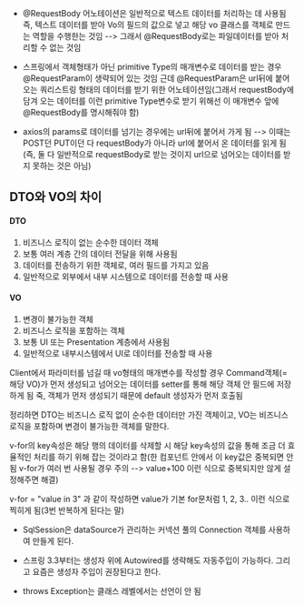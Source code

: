 - @RequestBody 어노테이션은 일반적으로 텍스트 데이터를 처리하는 데 사용됨 즉, 텍스트 데이터를 받아 Vo의 필드의 값으로 넣고 해당 vo 클래스를 객체로 만드는 역할을 수행한는 것임
--> 그래서 @RequestBody로는 파일데이터를 받아 처리할 수 없는 것임

- 스프링에서 객체형태가 아닌 primitive Type의 매개변수로 데이터를 받는 경우 @RequestParam이 생략되어 있는 것임 근데 @RequestParam은 url뒤에 붙어오는 쿼리스트링 형태의 데이터를 받기 위한 어노테이션임(그래서 requestBody에 담겨 오는 데이터를 이런 primitive Type변수로 받기 위해선 이 매개변수 앞에 @RequestBody를 명시해줘야 함)

- axios의 params로 데이터를 넘기는 경우에는 url뒤에 붙어서 가게 됨 --> 이때는 POST던 PUT이던 다 requestBody가 아니라 url에 붙어서 온 데이터를 읽게 됨(즉, 둘 다 일반적으로 requestBody로 받는 것이지 url으로 넘어오는 데이터를 받지 못하는 것은 아님)


## DTO와 VO의 차이

#### DTO
1. 비즈니스 로직이 없는 순수한 데이터 객체
2. 보통 여러 계층 간의 데이터 전달을 위해 사용됨
3. 데이터를 전송하기 위한 객체로, 여러 필드를 가지고 있음
4. 일반적으로 외부에서 내부 시스템으로 데이터를 전송할 때 사용

#### VO
1. 변경이 불가능한 객체
2. 비즈니스 로직을 포함하는 객체
3. 보통 UI 또는 Presentation 계층에서 사용됨
4. 일반적으로 내부시스템에서 UI로 데이터를 전송할 때 사용

Client에서 파라미터를 넘길 때 vo형태의 매개변수를 작성할 경우 Command객체(= 해당 VO)가 먼저 생성되고 넘어오는 데이터를 setter를 통해 해당 객체 안 필드에 저장하게 됨 죽, 객체가 먼저 생성되기 때문에 default 생성자가 먼저 호출됨

정리하면 DTO는 비즈니스 로직 없이 순수한 데이터만 가진 객체이고, VO는 비즈니스 로직을 포함하며 변경이 불가능한 객체를 말한다.

v-for의 key속성은 해당 행의 데이터를 삭제할 시 해당 key속성의 값을 통해 조금 더 효율적인 처리를 하기 위해 잡는 것이라고 함(한 컴포넌트 안에서 이 key값은 중복되면 안 됨 v-for가 여러 번 사용될 경우 주의 --> value+100 이런 식으로 중복되지만 않게 설정해주면 해결)

v-for = "value in 3" 과 같이 작성하면 value가 기본 for문처럼 1, 2, 3.. 이런 식으로 찍히게 됨(3번 반복하게 된다는 말)

- SqlSession은 dataSource가 관리하는 커넥션 풀의 Connection 객체를 사용하여 만들게 된다.
- 스프링 3.3부터는 생성자 위에 Autowired를 생략해도 자동주입이 가능하다. 그리고 요즘은 생성자 주입이 권장된다고 한다.


- throws Exception는 클래스 레벨에서는 선언이 안 됨